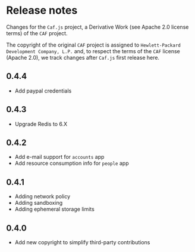 # Release notes

Changes for the `Caf.js` project, a Derivative Work (see Apache 2.0 license terms) of the `CAF` project.

The  copyright of the original `CAF` project is assigned to `Hewlett-Packard Development Company, L.P.` and, to respect the terms of the `CAF` license (Apache 2.0), we track changes after `Caf.js` first release here.

## 0.4.4
- Add paypal credentials

## 0.4.3
- Upgrade Redis to 6.X

## 0.4.2
- Add e-mail support for `accounts` app
- Add resource consumption info for `people` app

## 0.4.1
 - Adding network policy
 - Adding sandboxing
 - Adding ephemeral storage limits

## 0.4.0
 - Add new copyright to simplify third-party contributions
